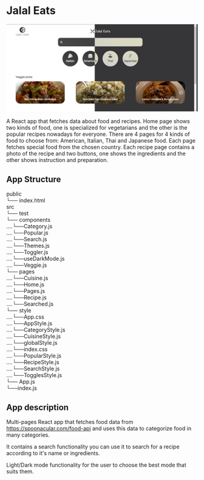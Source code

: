 
# Jalal Eats

![Header](https://github.com/JalalHabeeb/jalal-eats/blob/main/public/jalal-eats-readme.jpg "Jalal Eats")

A React app that fetches data about food and recipes.
Home page shows two kinds of food, one is specialized for vegetarians and the other is the popular recipes nowadays for everyone.
There are 4 pages for 4 kinds of food to choose from: American, Italian, Thai and Japanese food. Each page fetches special food from the chosen country.
Each recipe page contains a photo of the recipe and two buttons, one shows the ingredients and the other shows instruction and preparation.

## App Structure

public<br/>
└── index.html<br/>
src<br/>
└── test<br/>
└── components<br/>
....└──Category.js<br/>
....└──Popular.js<br/>
....└──Search.js<br/>
....└──Themes.js<br/>
....└──Toggler.js<br/>
....└──useDarkMode.js<br/>
....└──Veggie.js<br/>
└── pages<br/>
....└──Cuisine.js<br/>
....└──Home.js<br/>
....└──Pages.js<br/>
....└──Recipe.js<br/>
....└──Searched.js<br/>
└── style<br/>
....└──App.css<br/>
....└──AppStyle.js<br/>
....└──CategoryStyle.js<br/>
....└──CuisineStyle.js<br/>
....└──globalStyle.js<br/>
....└──index.css<br/>
....└──PopularStyle.js<br/>
....└──RecipeStyle.js<br/>
....└──SearchStyle.js<br/>
....└──TogglesStyle.js<br/>
└── App.js<br/>
└──index.js<br/>

## App description

Multi-pages React app that fetches food data from <https://spoonacular.com/food-api> and uses this data to categorize food in many categories.

It contains a search functionality you can use it to search for a recipe according to it's name or ingredients.

Light/Dark mode functionality for the user to choose the best mode that suits them.
